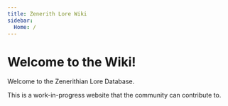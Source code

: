 ```yaml
---
title: Zenerith Lore Wiki
sidebar:
  Home: /
---
```


# Welcome to the Wiki!

Welcome to the Zenerithian Lore Database.

This is a work-in-progress website that the community can contribute to.
